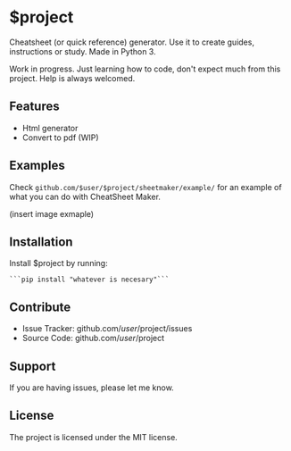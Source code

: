 $project
========

Cheatsheet (or quick reference) generator. Use it to create guides, instructions or study. Made in Python 3.

Work in progress. Just learning how to code, don't expect much from this project. Help is always welcomed.


Features
--------

- Html generator
- Convert to pdf (WIP)


Examples
--------

Check ```github.com/$user/$project/sheetmaker/example/``` for an example of what you can do with CheatSheet Maker.

(insert image exmaple)


Installation
------------

Install $project by running:

    ```pip install "whatever is necesary"```


Contribute
----------

- Issue Tracker: github.com/$user/$project/issues
- Source Code: github.com/$user/$project


Support
-------

If you are having issues, please let me know.


License
-------

The project is licensed under the MIT license.

